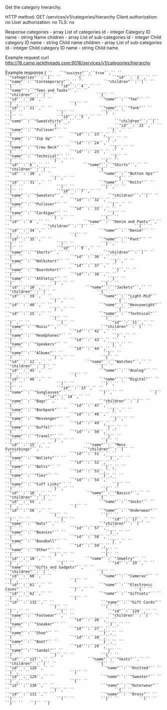 Get the category hierarchy.

HTTP method: GET /services/v1/categories/hierarchy
Client authorization: no
User authorization: no
TLS: no

Response
 categories  - array List of categories
  id   - integer Category ID
  name   - string Name
  children  - array List of sub-categories
   id   - integer Child category ID
   name   - string Child name
   children  - array List of sub-categories
    id   - integer Child category ID
    name   - string Child name

Example request
        curl http://16.camp.jackthreads.com:9016/services/v1/categories/hierarchy

Example response
        {`
``   ``"success"``:``true``,``
``   ``"categories"``:``[``
``      ``{``
``         ``"id"``:``1``,``
``         ``"name"``:``"Contemporary"``,``
``         ``"children"``:``[``
``            ``{``
``               ``"id"``:``4``,``
``               ``"name"``:``"Tees and Tanks"``,``
``               ``"children"``:``[``
``                  ``{``
``                     ``"id"``:``20``,``
``                     ``"name"``:``"Tee"``
``                  ``}``,``
``                  ``{``
``                     ``"id"``:``21``,``
``                     ``"name"``:``"Tank"``
``                  ``}``
``               ``]``
``            ``}``,``
``            ``{``
``               ``"id"``:``5``,``
``               ``"name"``:``"Sweatshirts"``,``
``               ``"children"``:``[``
``                  ``{``
``                     ``"id"``:``22``,``
``                     ``"name"``:``"Pullover"``
``                  ``}``,``
``                  ``{``
``                     ``"id"``:``23``,``
``                     ``"name"``:``"Zip Up"``
``                  ``}``,``
``                  ``{``
``                     ``"id"``:``24``,``
``                     ``"name"``:``"Crew Neck"``
``                  ``}``,``
``                  ``{``
``                     ``"id"``:``25``,``
``                     ``"name"``:``"Technical"``
``                  ``}``
``               ``]``
``            ``}``,``
``            ``{``
``               ``"id"``:``6``,``
``               ``"name"``:``"Shirts"``,``
``               ``"children"``:``[``
``                  ``{``
``                     ``"id"``:``30``,``
``                     ``"name"``:``"Button Ups"``
``                  ``}``,``
``                  ``{``
``                     ``"id"``:``31``,``
``                     ``"name"``:``"Knits"``
``                  ``}``
``               ``]``
``            ``}``,``
``            ``{``
``               ``"id"``:``7``,``
``               ``"name"``:``"Sweaters"``,``
``               ``"children"``:``[``
``                  ``{``
``                     ``"id"``:``32``,``
``                     ``"name"``:``"Pullover"``
``                  ``}``,``
``                  ``{``
``                     ``"id"``:``33``,``
``                     ``"name"``:``"Cardigan"``
``                  ``}``
``               ``]``
``            ``}``,``
``            ``{``
``               ``"id"``:``8``,``
``               ``"name"``:``"Denim and Pants"``,``
``               ``"children"``:``[``
``                  ``{``
``                     ``"id"``:``34``,``
``                     ``"name"``:``"Denim"``
``                  ``}``,``
``                  ``{``
``                     ``"id"``:``35``,``
``                     ``"name"``:``"Pant"``
``                  ``}``
``               ``]``
``            ``}``,``
``            ``{``
``               ``"id"``:``9``,``
``               ``"name"``:``"Shorts"``,``
``               ``"children"``:``[``
``                  ``{``
``                     ``"id"``:``36``,``
``                     ``"name"``:``"Walkshort"``
``                  ``}``,``
``                  ``{``
``                     ``"id"``:``37``,``
``                     ``"name"``:``"Boardshort"``
``                  ``}``,``
``                  ``{``
``                     ``"id"``:``38``,``
``                     ``"name"``:``"Athletic"``
``                  ``}``
``               ``]``
``            ``}``,``
``            ``{``
``               ``"id"``:``10``,``
``               ``"name"``:``"Jackets"``,``
``               ``"children"``:``[``
``                  ``{``
``                     ``"id"``:``39``,``
``                     ``"name"``:``"Light-Mid"``
``                  ``}``,``
``                  ``{``
``                     ``"id"``:``40``,``
``                     ``"name"``:``"Heavyweight"``
``                  ``}``,``
``                  ``{``
``                     ``"id"``:``25``,``
``                     ``"name"``:``"Technical"``
``                  ``}``
``               ``]``
``            ``}``,``
``            ``{``
``               ``"id"``:``11``,``
``               ``"name"``:``"Music"``,``
``               ``"children"``:``[``
``                  ``{``
``                     ``"id"``:``42``,``
``                     ``"name"``:``"Headphones"``
``                  ``}``,``
``                  ``{``
``                     ``"id"``:``43``,``
``                     ``"name"``:``"Speakers"``
``                  ``}``,``
``                  ``{``
``                     ``"id"``:``44``,``
``                     ``"name"``:``"Albums"``
``                  ``}``
``               ``]``
``            ``}``,``
``            ``{``
``               ``"id"``:``12``,``
``               ``"name"``:``"Watches"``,``
``               ``"children"``:``[``
``                  ``{``
``                     ``"id"``:``45``,``
``                     ``"name"``:``"Analog"``
``                  ``}``,``
``                  ``{``
``                     ``"id"``:``46``,``
``                     ``"name"``:``"Digital"``
``                  ``}``
``               ``]``
``            ``}``,``
``            ``{``
``               ``"id"``:``13``,``
``               ``"name"``:``"Sunglasses"``
``            ``}``,``
``            ``{``
``               ``"id"``:``14``,``
``               ``"name"``:``"Bags"``,``
``               ``"children"``:``[``
``                  ``{``
``                     ``"id"``:``47``,``
``                     ``"name"``:``"Backpack"``
``                  ``}``,``
``                  ``{``
``                     ``"id"``:``48``,``
``                     ``"name"``:``"Messenger"``
``                  ``}``,``
``                  ``{``
``                     ``"id"``:``49``,``
``                     ``"name"``:``"Duffel"``
``                  ``}``,``
``                  ``{``
``                     ``"id"``:``50``,``
``                     ``"name"``:``"Travel"``
``                  ``}``
``               ``]``
``            ``}``,``
``            ``{``
``               ``"id"``:``15``,``
``               ``"name"``:``"Mens Furnishings"``,``
``               ``"children"``:``[``
``                  ``{``
``                     ``"id"``:``51``,``
``                     ``"name"``:``"Wallets"``
``                  ``}``,``
``                  ``{``
``                     ``"id"``:``52``,``
``                     ``"name"``:``"Belts"``
``                  ``}``,``
``                  ``{``
``                     ``"id"``:``53``,``
``                     ``"name"``:``"Ties"``
``                  ``}``,``
``                  ``{``
``                     ``"id"``:``54``,``
``                     ``"name"``:``"Cuff Links"``
``                  ``}``
``               ``]``
``            ``}``,``
``            ``{``
``               ``"id"``:``16``,``
``               ``"name"``:``"Basics"``,``
``               ``"children"``:``[``
``                  ``{``
``                     ``"id"``:``55``,``
``                     ``"name"``:``"Socks"``
``                  ``}``,``
``                  ``{``
``                     ``"id"``:``56``,``
``                     ``"name"``:``"Underwear"``
``                  ``}``
``               ``]``
``            ``}``,``
``            ``{``
``               ``"id"``:``17``,``
``               ``"name"``:``"Hats"``,``
``               ``"children"``:``[``
``                  ``{``
``                     ``"id"``:``57``,``
``                     ``"name"``:``"Beanies"``
``                  ``}``,``
``                  ``{``
``                     ``"id"``:``58``,``
``                     ``"name"``:``"Baseball"``
``                  ``}``,``
``                  ``{``
``                     ``"id"``:``59``,``
``                     ``"name"``:``"Other"``
``                  ``}``
``               ``]``
``            ``}``,``
``            ``{``
``               ``"id"``:``18``,``
``               ``"name"``:``"Jewelry"``
``            ``}``,``
``            ``{``
``               ``"id"``:``19``,``
``               ``"name"``:``"Gifts and Gadgets"``,``
``               ``"children"``:``[``
``                  ``{``
``                     ``"id"``:``60``,``
``                     ``"name"``:``"Cameras"``
``                  ``}``,``
``                  ``{``
``                     ``"id"``:``61``,``
``                     ``"name"``:``"Electronic Cases"``
``                  ``}``,``
``                  ``{``
``                     ``"id"``:``62``,``
``                     ``"name"``:``"Giftsets"``
``                  ``}``,``
``                  ``{``
``                     ``"id"``:``132``,``
``                     ``"name"``:``"Gift Cards"``
``                  ``}``
``               ``]``
``            ``}``,``
``            ``{``
``               ``"id"``:``124``,``
``               ``"name"``:``"Footwear"``,``
``               ``"children"``:``[``
``                  ``{``
``                     ``"id"``:``26``,``
``                     ``"name"``:``"Sneaker"``
``                  ``}``,``
``                  ``{``
``                     ``"id"``:``27``,``
``                     ``"name"``:``"Shoe"``
``                  ``}``,``
``                  ``{``
``                     ``"id"``:``28``,``
``                     ``"name"``:``"Boot"``
``                  ``}``,``
``                  ``{``
``                     ``"id"``:``29``,``
``                     ``"name"``:``"Sandal"``
``                  ``}``
``               ``]``
``            ``}``,``
``            ``{``
``               ``"id"``:``127``,``
``               ``"name"``:``"Vests"``,``
``               ``"children"``:``[``
``                  ``{``
``                     ``"id"``:``128``,``
``                     ``"name"``:``"Knitted"``
``                  ``}``,``
``                  ``{``
``                     ``"id"``:``129``,``
``                     ``"name"``:``"Sweater"``
``                  ``}``,``
``                  ``{``
``                     ``"id"``:``130``,``
``                     ``"name"``:``"Outerwear"``
``                  ``}``,``
``                  ``{``
``                     ``"id"``:``131``,``
``                     ``"name"``:``"Dress"``
``                  ``}``
``               ``]``
``            ``}``
``         ``]``
``      ``}``
``   ``]``
``}`